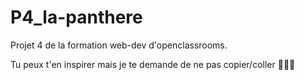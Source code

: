 # P4_la-panthere
Projet 4 de la formation web-dev d'openclassrooms.

Tu peux t'en inspirer mais je te demande de ne pas copier/coller 🙏🙇‍♀️
